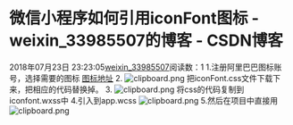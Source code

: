# 微信小程序如何引用iconFont图标 - weixin_33985507的博客 - CSDN博客
2018年07月23日 23:23:05[weixin_33985507](https://me.csdn.net/weixin_33985507)阅读数：1
1.注册阿里巴巴图标账号，选择需要的图标
[图标地址](http://www.iconfont.cn/home)
2.
![clipboard.png](https://image-static.segmentfault.com/381/843/3818438253-5b55cdab13162_articlex)
把iconFont.css文件下载下来，把相应的代码替换掉。
3.
![clipboard.png](https://image-static.segmentfault.com/381/911/3819118243-5b55ce1a0870d_articlex)
将css的代码复制到iconfont.wxss中
4.引入到app.wcss
![clipboard.png](https://image-static.segmentfault.com/134/408/1344088358-5b55ce4fd7cb5_articlex)
5.然后在项目中直接用
![clipboard.png](https://image-static.segmentfault.com/245/367/2453674125-5b55ce79ae579_articlex)
